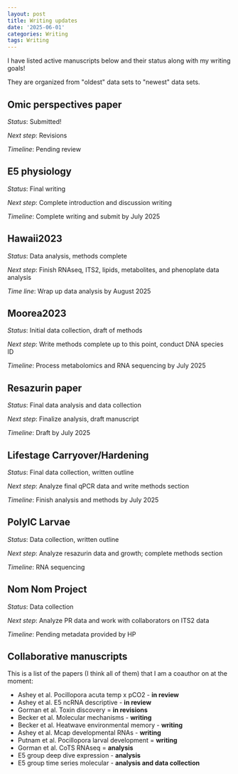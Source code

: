 ```yaml
---
layout: post
title: Writing updates
date: '2025-06-01'
categories: Writing
tags: Writing
---
```


I have listed active manuscripts below and their status along with my writing goals!  

They are organized from "oldest" data sets to "newest" data sets.  

## Omic perspectives paper 

*Status*: Submitted!  

*Next step*: Revisions 

*Timeline*: Pending review 

## E5 physiology 

*Status*: Final writing 

*Next step*: Complete introduction and discussion writing 

*Timeline*: Complete writing and submit by July 2025

## Hawaii2023

*Status*: Data analysis, methods complete 

*Next step*: Finish RNAseq, ITS2, lipids, metabolites, and phenoplate data analysis

*Time line*: Wrap up data analysis by August 2025

## Moorea2023

*Status*: Initial data collection, draft of methods

*Next step*: Write methods complete up to this point, conduct DNA species ID 

*Timeline*: Process metabolomics and RNA sequencing by July 2025

## Resazurin paper 

*Status*: Final data analysis and data collection

*Next step*: Finalize analysis, draft manuscript   

*Timeline*: Draft by July 2025  

## Lifestage Carryover/Hardening 

*Status*: Final data collection, written outline

*Next step*: Analyze final qPCR data and write methods section

*Timeline*: Finish analysis and methods by July 2025

## PolyIC Larvae   

*Status*: Data collection, written outline

*Next step*: Analyze resazurin data and growth; complete methods section

*Timeline*: RNA sequencing 

## Nom Nom Project   

*Status*: Data collection

*Next step*: Analyze PR data and work with collaborators on ITS2 data

*Timeline*: Pending metadata provided by HP 

## Collaborative manuscripts 

This is a list of the papers (I think all of them) that I am a coauthor on at the moment:  

- Ashey et al. Pocillopora acuta temp x pCO2 - **in review**
- Ashey et al. E5 ncRNA descriptive - **in review**
- Gorman et al. Toxin discovery = **in revisions**
- Becker et al. Molecular mechanisms - **writing**
- Becker et al. Heatwave environmental memory - **writing**  
- Ashey et al. Mcap developmental RNAs - **writing** 
- Putnam et al. Pocillopora larval development = **writing** 
- Gorman et al. CoTS RNAseq = **analysis**  
- E5 group deep dive expression - **analysis**
- E5 group time series molecular - **analysis and data collection**
